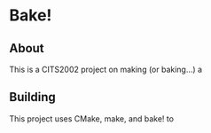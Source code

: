# Bake!
## About
This is a CITS2002 project on making (or baking...) a

## Building
This project uses CMake, make, and bake! to 
